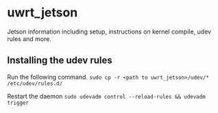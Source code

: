 # uwrt_jetson
Jetson information including setup, instructions on kernel compile, udev rules and more.

## Installing the udev rules
Run the following command. `sudo cp -r <path to uwrt_jetson>/udev/* /etc/udev/rules.d/`

Restart the daemon `sudo udevadm control --reload-rules && udevadm trigger`
